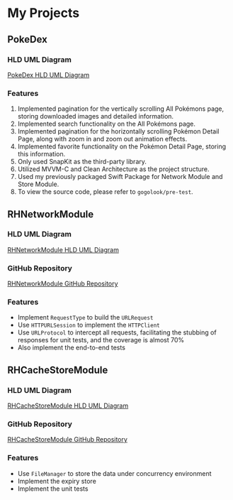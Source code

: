 # My Projects

## PokeDex

### HLD UML Diagram
[PokeDex HLD UML Diagram](https://drive.google.com/file/d/1rj64vxYIehiInN44wptd7_VTRQUSObk5/view?usp=sharing)

### Features
1. Implemented pagination for the vertically scrolling All Pokémons page, storing downloaded images and detailed information.
2. Implemented search functionality on the All Pokémons page.
3. Implemented pagination for the horizontally scrolling Pokémon Detail Page, along with zoom in and zoom out animation effects.
4. Implemented favorite functionality on the Pokémon Detail Page, storing this information.
5. Only used SnapKit as the third-party library.
6. Utilized MVVM-C and Clean Architecture as the project structure.
7. Used my previously packaged Swift Package for Network Module and Store Module.
8. To view the source code, please refer to `gogolook/pre-test`.

## RHNetworkModule

### HLD UML Diagram
[RHNetworkModule HLD UML Diagram](https://drive.google.com/file/d/1XZIxtJpFj8Nz6CUw0lM_iOyMoprn3QmU/view?usp=sharing)

### GitHub Repository
[RHNetworkModule GitHub Repository](https://github.com/HsinChungHan/RHNetwork)

### Features
- Implement `RequestType` to build the `URLRequest`
- Use `HTTPURLSession` to implement the `HTTPClient`
- Use `URLProtocol` to intercept all requests, facilitating the stubbing of responses for unit tests, and the coverage is almost 70%
- Also implement the end-to-end tests

## RHCacheStoreModule

### HLD UML Diagram
[RHCacheStoreModule HLD UML Diagram](https://drive.google.com/file/d/1NaNG4Wfvdl3L-_dPzuK7_0radgprjxYG/view?usp=sharing)

### GitHub Repository
[RHCacheStoreModule GitHub Repository](https://github.com/HsinChungHan/RHCacheStore)

### Features
- Use `FileManager` to store the data under concurrency environment
- Implement the expiry store
- Implement the unit tests
